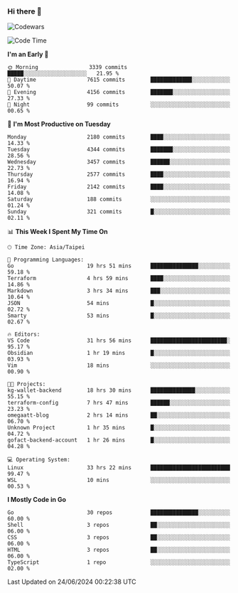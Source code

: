 ### Hi there 👋

![Codewars](https://www.codewars.com/users/omegaatt36/badges/small)

<!--START_SECTION:waka-->
![Code Time](http://img.shields.io/badge/Code%20Time-2%2C558%20hrs%2036%20mins-blue)

**I'm an Early 🐤** 

```text
🌞 Morning                3339 commits        █████░░░░░░░░░░░░░░░░░░░░   21.95 % 
🌆 Daytime                7615 commits        █████████████░░░░░░░░░░░░   50.07 % 
🌃 Evening                4156 commits        ███████░░░░░░░░░░░░░░░░░░   27.33 % 
🌙 Night                  99 commits          ░░░░░░░░░░░░░░░░░░░░░░░░░   00.65 % 
```
📅 **I'm Most Productive on Tuesday** 

```text
Monday                   2180 commits        ████░░░░░░░░░░░░░░░░░░░░░   14.33 % 
Tuesday                  4344 commits        ███████░░░░░░░░░░░░░░░░░░   28.56 % 
Wednesday                3457 commits        ██████░░░░░░░░░░░░░░░░░░░   22.73 % 
Thursday                 2577 commits        ████░░░░░░░░░░░░░░░░░░░░░   16.94 % 
Friday                   2142 commits        ████░░░░░░░░░░░░░░░░░░░░░   14.08 % 
Saturday                 188 commits         ░░░░░░░░░░░░░░░░░░░░░░░░░   01.24 % 
Sunday                   321 commits         █░░░░░░░░░░░░░░░░░░░░░░░░   02.11 % 
```


📊 **This Week I Spent My Time On** 

```text
🕑︎ Time Zone: Asia/Taipei

💬 Programming Languages: 
Go                       19 hrs 51 mins      ███████████████░░░░░░░░░░   59.18 % 
Terraform                4 hrs 59 mins       ████░░░░░░░░░░░░░░░░░░░░░   14.86 % 
Markdown                 3 hrs 34 mins       ███░░░░░░░░░░░░░░░░░░░░░░   10.64 % 
JSON                     54 mins             █░░░░░░░░░░░░░░░░░░░░░░░░   02.72 % 
Smarty                   53 mins             █░░░░░░░░░░░░░░░░░░░░░░░░   02.67 % 

🔥 Editors: 
VS Code                  31 hrs 56 mins      ████████████████████████░   95.17 % 
Obsidian                 1 hr 19 mins        █░░░░░░░░░░░░░░░░░░░░░░░░   03.93 % 
Vim                      18 mins             ░░░░░░░░░░░░░░░░░░░░░░░░░   00.90 % 

🐱‍💻 Projects: 
kg-wallet-backend        18 hrs 30 mins      ██████████████░░░░░░░░░░░   55.15 % 
terraform-config         7 hrs 47 mins       ██████░░░░░░░░░░░░░░░░░░░   23.23 % 
omegaatt-blog            2 hrs 14 mins       ██░░░░░░░░░░░░░░░░░░░░░░░   06.70 % 
Unknown Project          1 hr 35 mins        █░░░░░░░░░░░░░░░░░░░░░░░░   04.72 % 
gofact-backend-account   1 hr 26 mins        █░░░░░░░░░░░░░░░░░░░░░░░░   04.28 % 

💻 Operating System: 
Linux                    33 hrs 22 mins      █████████████████████████   99.47 % 
WSL                      10 mins             ░░░░░░░░░░░░░░░░░░░░░░░░░   00.53 % 
```

**I Mostly Code in Go** 

```text
Go                       30 repos            ███████████████░░░░░░░░░░   60.00 % 
Shell                    3 repos             ██░░░░░░░░░░░░░░░░░░░░░░░   06.00 % 
CSS                      3 repos             ██░░░░░░░░░░░░░░░░░░░░░░░   06.00 % 
HTML                     3 repos             ██░░░░░░░░░░░░░░░░░░░░░░░   06.00 % 
TypeScript               1 repo              ░░░░░░░░░░░░░░░░░░░░░░░░░   02.00 % 
```




 Last Updated on 24/06/2024 00:22:38 UTC
<!--END_SECTION:waka-->

<!--
**omegaatt36/omegaatt36** is a ✨ _special_ ✨ repository because its `README.md` (this file) appears on your GitHub profile.

Here are some ideas to get you started:

- 🔭 I’m currently working on ...
- 🌱 I’m currently learning ...
- 👯 I’m looking to collaborate on ...
- 🤔 I’m looking for help with ...
- 💬 Ask me about ...
- 📫 How to reach me: ...
- 😄 Pronouns: ...
- ⚡ Fun fact: ...
-->
